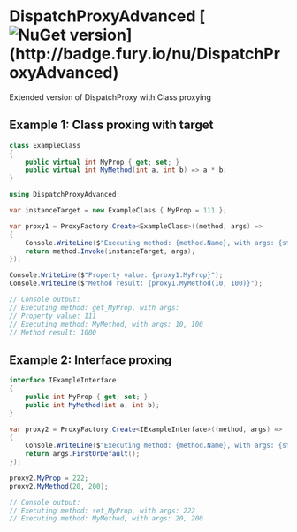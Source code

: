 # DispatchProxyAdvanced [![NuGet version](https://badge.fury.io/nu/DispatchProxyAdvanced.svg?)](http://badge.fury.io/nu/DispatchProxyAdvanced)
Extended version of DispatchProxy with Class proxying


## Example 1: Class proxing with target
```C#
class ExampleClass
{
    public virtual int MyProp { get; set; }
    public virtual int MyMethod(int a, int b) => a * b;
}
```
```C#
using DispatchProxyAdvanced;

var instanceTarget = new ExampleClass { MyProp = 111 };

var proxy1 = ProxyFactory.Create<ExampleClass>((method, args) =>
{
    Console.WriteLine($"Executing method: {method.Name}, with args: {string.Join(", ", args)}");
    return method.Invoke(instanceTarget, args);
});

Console.WriteLine($"Property value: {proxy1.MyProp}");
Console.WriteLine($"Method result: {proxy1.MyMethod(10, 100)}");

// Console output: 
// Executing method: get_MyProp, with args:
// Property value: 111
// Executing method: MyMethod, with args: 10, 100
// Method result: 1000
```

## Example 2: Interface proxing
```C#
interface IExampleInterface
{
    public int MyProp { get; set; }
    public int MyMethod(int a, int b);
}
```

```C#
var proxy2 = ProxyFactory.Create<IExampleInterface>((method, args) =>
{
    Console.WriteLine($"Executing method: {method.Name}, with args: {string.Join(", ", args)}");
    return args.FirstOrDefault();
});

proxy2.MyProp = 222;
proxy2.MyMethod(20, 200);

// Console output: 
// Executing method: set_MyProp, with args: 222
// Executing method: MyMethod, with args: 20, 200
```